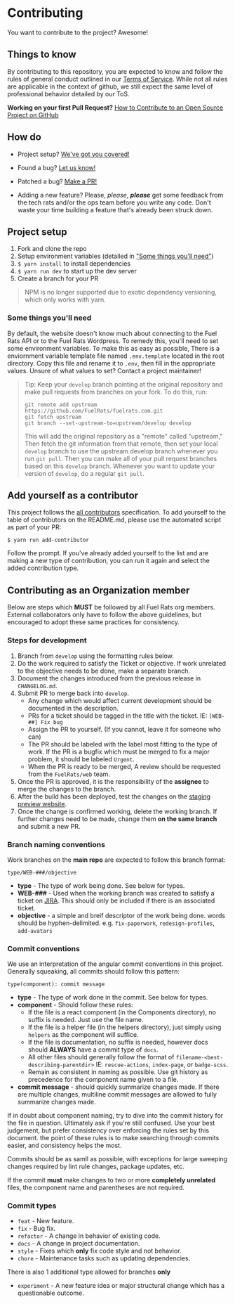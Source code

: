 # Contributing

You want to contribute to the project? Awesome!

## Things to know

By contributing to this repository, you are expected to know and follow the rules of general conduct outlined in our [Terms of Service][fuelrats-tos]. While not all rules are applicable in the context of github, we still expect the same level of professional behavior detailed by our ToS.

**Working on your first Pull Request?**
[How to Contribute to an Open Source Project on GitHub][egghead]

## How do

* Project setup?
  [We've got you covered!](#project-setup)

* Found a bug?
  [Let us know!][bugs]

* Patched a bug?
  [Make a PR!][new-pr]

* Adding a new feature?
  Please, *please*, ***please*** get some feedback from the tech rats and/or the ops team before you write any code. Don't waste your time building a feature that's already been struck down.

## Project setup

1. Fork and clone the repo
1. Setup environment variables (detailed in ["Some things you'll need"](#some-things-youll-need))
1. `$ yarn install` to install dependencies
1. `$ yarn run dev` to start up the dev server
1. Create a branch for your PR

> NPM is no longer supported due to exotic dependency versioning, which only works with yarn.

### Some things you'll need

By default, the website doesn't know much about connecting to the Fuel Rats API or to the Fuel Rats Wordpress. To remedy this, you'll need to set some environment variables. To make this as easy as possible, There is a enviornment variable template file named `.env.template` located in the root directory. Copy this file and rename it to `.env`, then fill in the appropriate values. Unsure of what values to set? Contact a project maintainer!

> Tip: Keep your `develop` branch pointing at the original repository and make
> pull requests from branches on your fork. To do this, run:
>
> ```
> git remote add upstream https://github.com/FuelRats/fuelrats.com.git
> git fetch upstream
> git branch --set-upstream-to=upstream/develop develop
> ```
>
> This will add the original repository as a "remote" called "upstream,"
> Then fetch the git information from that remote, then set your local `develop`
> branch to use the upstream develop branch whenever you run `git pull`.
> Then you can make all of your pull request branches based on this `develop`
> branch. Whenever you want to update your version of `develop`, do a regular
> `git pull`.

## Add yourself as a contributor

This project follows the [all contributors][all-contributors] specification. To add yourself to the table of contributors on the README.md, please use the automated script as part of your PR:

```console
$ yarn run add-contributor
```

Follow the prompt. If you've already added yourself to the list and are making a new type of contribution, you can run it again and select the added contribution type.

## Contributing as an Organization member

Below are steps which **MUST** be followed by all Fuel Rats org members. External collaborators only have to follow the above guidelines, but encouraged to adopt these same practices for consistency.

### Steps for development

1. Branch from `develop` using the formatting rules below.
1. Do the work required to satisfy the Ticket or objective. If work unrelated to the objective needs to be done, make a separate branch.
1. Document the changes introduced from the previous release in `CHANGELOG.md`.
1. Submit PR to merge back into `develop`.
    * Any change which would affect current development should be documented in the description.
    * PRs for a ticket should be tagged in the title with the ticket. IE: `[WEB-##] Fix bug`
    * Assign the PR to yourself. (If you cannot, leave it for someone who can)
    * The PR should be labeled with the label most fitting to the type of work. If the PR is a bugfix which must be merged to fix a major problem, it should be labeled `Urgent`.
    * When the PR is ready to be merged, A review should be requested from the `FuelRats/web` team.
1. Once the PR is approved, it is the responsibility of the **assignee** to merge the changes to the branch.
1. After the build has been deployed, test the changes on the [staging preview website][testsite].
1. Once the change is confirmed working, delete the working branch. If further changes need to be made, change them **on the same branch** and submit a new PR.





### Branch naming conventions

Work branches on the **main repo** are expected to follow this branch format:

```
type/WEB-###/objective
```
* **type** - The type of work being done. See below for types.
* **WEB-###** - Used when the working branch was created to satisfy a ticket on [JIRA][jira]. This should only be included if there is an associated ticket.
* **objective** - a simple and breif descriptor of the work being done. words should be hyphen-delimited. e.g. `fix-paperwork`, `redesign-profiles`, `add-avatars`





### Commit conventions

We use an interpretation of the angular commit conventions in this project. Generally squeaking, all commits should follow this pattern:
```
type(component): commit message
```
* **type** - The type of work done in the commit. See below for types.
* **component** - Should follow these rules:
    * If the file is a react component (in the Components directory), no suffix is needed. Just use the file name.
    * If the file is a helper file (in the helpers directory), just simply using `helpers` as the component will suffice.
    * If the file is documentation, no suffix is needed, however docs should **ALWAYS** have a commit type of `docs`.
    * All other files should generally follow the format of `filename-<best-describing-parentdir>` IE: `rescue-actions`, `index-page`, or `badge-scss`.
    * Remain as consistent in naming as possible. Use git history as precedence for the component name given to a file.
* **commit message** - should quickly summarize changes made. If there are multiple changes, multiline commit messages are allowed to fully summarize changes made.

If in doubt about component naming, try to dive into the commit history for the file in question. Ultimately ask if you're still confused. Use your best judgement, but prefer consistency over enforcing the rules set by this document. the point of these rules is to make searching through commits easier, and consistency helps the most.

Commits should be as samll as possible, with exceptions for large sweeping changes required by lint rule changes, package updates, etc.

If the commit **must** make changes to two or more **completely unrelated** files, the component name and parentheses are not required.


### Commit types
* `feat` - New feature.
* `fix` - Bug fix.
* `refactor` - A change in behavior of existing code.
* `docs` - A change in project documentation.
* `style` - Fixes which **only** fix code style and not behavior.
* `chore` - Maintenance tasks such as updating dependencies.

There is also 1 additional type allowed for branches **only**

* `experiment` - A new feature idea or major structural change which has a questionable outcome.

[fuelrats-tos]: https://fuelrats.com/terms-of-service
[all-contributors]: https://github.com/kentcdodds/all-contributors
[testsite]: https://dev.fuelrats.com/
[bugs]: https://jira.fuelrats.com/servicedesk/customer/portal/2/create/4
[egghead]: https://egghead.io/series/how-to-contribute-to-an-open-source-project-on-github
[jira]: https://jira.fuelrats.com/browse/WEB
[new-pr]: https://github.com/FuelRats/fuelrats.com/compare
[ops-email]: mailto:ops@fuelrats.com
